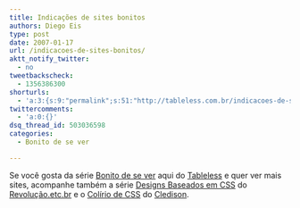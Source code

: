 ```yaml
---
title: Indicações de sites bonitos
authors: Diego Eis
type: post
date: 2007-01-17
url: /indicacoes-de-sites-bonitos/
aktt_notify_twitter:
  - no
tweetbackscheck:
  - 1356386300
shorturls:
  - 'a:3:{s:9:"permalink";s:51:"http://tableless.com.br/indicacoes-de-sites-bonitos";s:7:"tinyurl";s:26:"http://tinyurl.com/44qch2c";s:4:"isgd";s:19:"http://is.gd/MBPPru";}'
twittercomments:
  - 'a:0:{}'
dsq_thread_id: 503036598
categories:
  - Bonito de se ver

---
```

Se você gosta da série [Bonito de se ver][1] aqui do [Tableless][2] e quer ver mais sites, acompanhe também a série [Designs Baseados em CSS][3] do [Revolução.etc.br][4] e o [Colírio de CSS][5] do [Cledison][6].

 [1]: http://tableless.com.br/categorias/pratica/bonito-de-se-ver/
 [2]: http://tableless.com.br/
 [3]: http://www.revolucao.etc.br/archives/category/galeria-de-css/
 [4]: http://www.revolucao.etc.br/
 [5]: http://www.cledison.com/category/colirio-de-css/
 [6]: http://www.cledison.com/